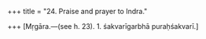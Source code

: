 +++
title = "24. Praise and prayer to Indra."

+++
[Mṛgāra.—(see h. 23). 1. śakvarīgarbhā puraḥśakvarī.]
